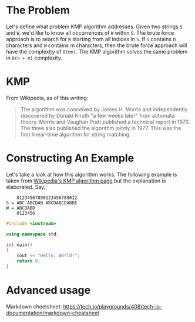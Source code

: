 # The Problem

Let's define what problem KMP algorithm addresses. Given two strings `S` and `W`, we'd like to know all occurrences of `W` within `S`. The brute force approach is to search for `W` starting from all indices in `S`. If `S` contains n characters and `W` contains m characters, then the brute force approach will have the complexity of `O(nm)`. The KMP algorithm solves the same problem in `O(n + m)` complexity.

# KMP

From Wikipedia, as of this writing:

> The algorithm was conceived by James H. Morris and independently discovered by Donald Knuth "a few weeks later" from automata theory. Morris and Vaughan Pratt published a technical report in 1970. The three also published the algorithm jointly in 1977.
> This was the first linear-time algorithm for string matching.

# Constructing An Example

Let's take a look at how this algorithm works. The following example is taken from [Wikipedia's KMP algorithm page](https://en.wikipedia.org/wiki/Knuth%E2%80%93Morris%E2%80%93Pratt_algorithm#KMP_algorithm "Wikipedia's KMP algorithm page") but the explanation is elaborated. Say,

```
    01234567890123456789012
S = ABC ABCDAB ABCDABCDABDE
W = ABCDABD
    0123456
```

```C++ runnable
#include <iostream>

using namespace std;

int main() 
{
    cout << "Hello, World!";
    return 0;
}
```

# Advanced usage

Markdown cheetsheet: https://tech.io/playgrounds/408/tech-io-documentation/markdown-cheatsheet
